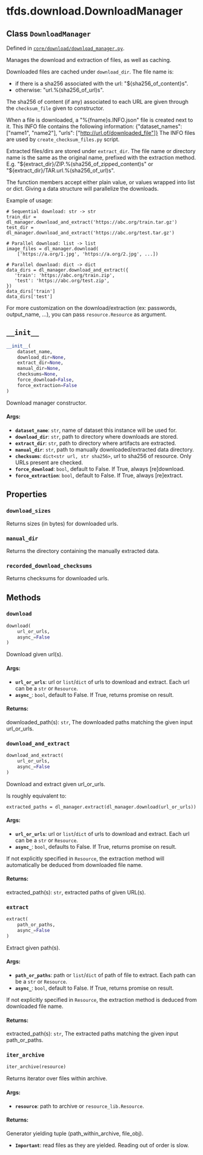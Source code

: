<div itemscope itemtype="http://developers.google.com/ReferenceObject">
<meta itemprop="name" content="tfds.download.DownloadManager" />
<meta itemprop="path" content="Stable" />
<meta itemprop="property" content="download_sizes"/>
<meta itemprop="property" content="manual_dir"/>
<meta itemprop="property" content="recorded_download_checksums"/>
<meta itemprop="property" content="__init__"/>
<meta itemprop="property" content="download"/>
<meta itemprop="property" content="download_and_extract"/>
<meta itemprop="property" content="extract"/>
<meta itemprop="property" content="iter_archive"/>
</div>

# tfds.download.DownloadManager

## Class `DownloadManager`





Defined in [`core/download/download_manager.py`](https://github.com/tensorflow/datasets/tree/master/tensorflow_datasets/core/download/download_manager.py).

Manages the download and extraction of files, as well as caching.

Downloaded files are cached under `download_dir`. The file name is:
  - if there is a sha256 associated with the url: "${sha256_of_content}s".
  - otherwise: "url.%(sha256_of_url)s".

The sha256 of content (if any) associated to each URL are given through the
`checksum_file` given to constructor.

When a file is downloaded, a "%{fname}s.INFO.json" file is created next to it.
This INFO file contains the following information:
{"dataset_names": ["name1", "name2"],
 "urls": ["http://url.of/downloaded_file"]}
The INFO files are used by `create_checksum_files.py` script.

Extracted files/dirs are stored under `extract_dir`. The file name or
directory name is the same as the original name, prefixed with the extraction
method. E.g. "${extract_dir}/ZIP.%(sha256_of_zipped_content)s" or
             "${extract_dir}/TAR.url.%(sha256_of_url)s".

The function members accept either plain value, or values wrapped into list
or dict. Giving a data structure will parallelize the downloads.

Example of usage:

```
# Sequential download: str -> str
train_dir = dl_manager.download_and_extract('https://abc.org/train.tar.gz')
test_dir = dl_manager.download_and_extract('https://abc.org/test.tar.gz')

# Parallel download: list -> list
image_files = dl_manager.download(
    ['https://a.org/1.jpg', 'https://a.org/2.jpg', ...])

# Parallel download: dict -> dict
data_dirs = dl_manager.download_and_extract({
   'train': 'https://abc.org/train.zip',
   'test': 'https://abc.org/test.zip',
})
data_dirs['train']
data_dirs['test']
```

For more customization on the download/extraction (ex: passwords, output_name,
...), you can pass `resource.Resource` as argument.

<h2 id="__init__"><code>__init__</code></h2>

``` python
__init__(
    dataset_name,
    download_dir=None,
    extract_dir=None,
    manual_dir=None,
    checksums=None,
    force_download=False,
    force_extraction=False
)
```

Download manager constructor.

#### Args:

* <b>`dataset_name`</b>: `str`, name of dataset this instance will be used for.
* <b>`download_dir`</b>: `str`, path to directory where downloads are stored.
* <b>`extract_dir`</b>: `str`, path to directory where artifacts are extracted.
* <b>`manual_dir`</b>: `str`, path to manually downloaded/extracted data directory.
* <b>`checksums`</b>: `dict<str url, str sha256>`, url to sha256 of resource.
    Only URLs present are checked.
* <b>`force_download`</b>: `bool`, default to False. If True, always [re]download.
* <b>`force_extraction`</b>: `bool`, default to False. If True, always [re]extract.



## Properties

<h3 id="download_sizes"><code>download_sizes</code></h3>

Returns sizes (in bytes) for downloaded urls.

<h3 id="manual_dir"><code>manual_dir</code></h3>

Returns the directory containing the manually extracted data.

<h3 id="recorded_download_checksums"><code>recorded_download_checksums</code></h3>

Returns checksums for downloaded urls.



## Methods

<h3 id="download"><code>download</code></h3>

``` python
download(
    url_or_urls,
    async_=False
)
```

Download given url(s).

#### Args:

* <b>`url_or_urls`</b>: url or `list`/`dict` of urls to download and extract. Each
    url can be a `str` or `Resource`.
* <b>`async_`</b>: `bool`, default to False. If True, returns promise on result.


#### Returns:

downloaded_path(s): `str`, The downloaded paths matching the given input
  url_or_urls.

<h3 id="download_and_extract"><code>download_and_extract</code></h3>

``` python
download_and_extract(
    url_or_urls,
    async_=False
)
```

Download and extract given url_or_urls.

Is roughly equivalent to:

```
extracted_paths = dl_manager.extract(dl_manager.download(url_or_urls))
```

#### Args:

* <b>`url_or_urls`</b>: url or `list`/`dict` of urls to download and extract. Each
    url can be a `str` or `Resource`.
* <b>`async_`</b>: `bool`, defaults to False. If True, returns promise on result.

If not explicitly specified in `Resource`, the extraction method will
automatically be deduced from downloaded file name.


#### Returns:

extracted_path(s): `str`, extracted paths of given URL(s).

<h3 id="extract"><code>extract</code></h3>

``` python
extract(
    path_or_paths,
    async_=False
)
```

Extract given path(s).

#### Args:

* <b>`path_or_paths`</b>: path or `list`/`dict` of path of file to extract. Each
    path can be a `str` or `Resource`.
* <b>`async_`</b>: `bool`, default to False. If True, returns promise on result.

If not explicitly specified in `Resource`, the extraction method is deduced
from downloaded file name.


#### Returns:

extracted_path(s): `str`, The extracted paths matching the given input
  path_or_paths.

<h3 id="iter_archive"><code>iter_archive</code></h3>

``` python
iter_archive(resource)
```

Returns iterator over files within archive.

#### Args:

* <b>`resource`</b>: path to archive or `resource_lib.Resource`.


#### Returns:

Generator yielding tuple (path_within_archive, file_obj).
* <b>`Important`</b>: read files as they are yielded. Reading out of order is slow.




